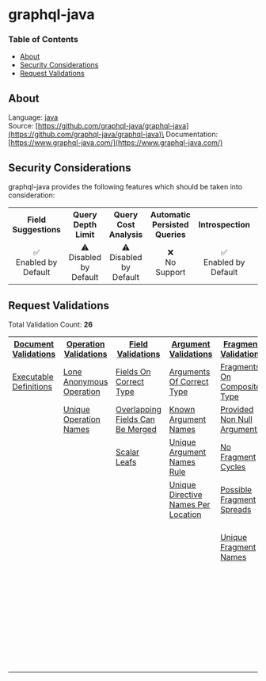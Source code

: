 # graphql-java

### Table of Contents
* [About](#About)
* [Security Considerations](#Security-Considerations)
* [Request Validations](#Request-Validations)

## About
Language: [java](https://www.oracle.com/java/)\
Source: [https://github.com/graphql-java/graphql-java](https://github.com/graphql-java/graphql-java)\
Documentation: [https://www.graphql-java.com/](https://www.graphql-java.com/)

## Security Considerations
graphql-java provides the following features which should be taken into consideration:

<table>
	<tr>
		<th align="center">Field Suggestions</th>
		<th align="center">Query Depth Limit</th>
		<th align="center">Query Cost Analysis</th>
		<th align="center">Automatic Persisted Queries</th>
		<th align="center">Introspection</th>
		<th align="center">Debug Mode</th>
		<th align="center">Batch Requests</th>
	</tr>
	<tr>
		<td align="center">✅<br>Enabled by Default</td>
		<td align="center">⚠️<br>Disabled by Default</td>
		<td align="center">⚠️<br>Disabled by Default</td>
		<td align="center">❌<br>No Support</td>
		<td align="center">✅<br>Enabled by Default</td>
		<td align="center">❌<br>No Support</td>
		<td align="center">⚠️<br>Disabled by Default</td>
	</tr>
</table>

## Request Validations
Total Validation Count: **26**

<table>
	<tr>
		<th><a href="https://spec.graphql.org/October2021/#sec-Documents">Document Validations</a></th>
		<th><a href="https://spec.graphql.org/October2021/#sec-Validation.Operations">Operation Validations</a></th>
		<th><a href="https://spec.graphql.org/October2021/#sec-Validation.Fields">Field Validations</a></th>
		<th><a href="https://spec.graphql.org/October2021/#sec-Validation.Arguments">Argument Validations</a></th>
		<th><a href="https://spec.graphql.org/October2021/#sec-Validation.Fragments">Fragment Validations</a></th>
		<th><a href="https://spec.graphql.org/October2021/#sec-Values">Value Validations</a></th>
		<th><a href="https://spec.graphql.org/October2021/#sec-Validation.Directives">Directive Validations</a></th>
		<th><a href="https://spec.graphql.org/October2021/#sec-Validation.Variables">Variable Validations</a></th>
		<th>Misc. Validations</th>
	</tr>
	<tr>
		<td><a href="https://github.com/graphql-java/graphql-java/blob/master/src/main/java/graphql/validation/rules/ExecutableDefinitions.java">Executable Definitions</a></td>
		<td><a href="https://github.com/graphql-java/graphql-java/blob/master/src/main/java/graphql/validation/rules/LoneAnonymousOperation.java">Lone Anonymous Operation</a></td>
		<td><a href="https://github.com/graphql-java/graphql-java/blob/master/src/main/java/graphql/validation/rules/FieldsOnCorrectType.java">Fields On Correct Type</a></td>
		<td><a href="https://github.com/graphql-java/graphql-java/blob/master/src/main/java/graphql/validation/rules/ArgumentsOfCorrectType.java">Arguments Of Correct Type</a></td>
		<td><a href="https://github.com/graphql-java/graphql-java/blob/master/src/main/java/graphql/validation/rules/FragmentsOnCompositeType.java">Fragments On Composite Type</a></td>
		<td><a href="https://github.com/graphql-java/graphql-java/blob/master/src/main/java/graphql/validation/rules/KnownTypeNames.java">Known Type Names</a></td>
		<td><a href="https://github.com/graphql-java/graphql-java/blob/master/src/main/java/graphql/validation/rules/KnownDirectives.java">Known Directives</a></td>
		<td><a href="https://github.com/graphql-java/graphql-java/blob/master/src/main/java/graphql/validation/rules/NoUndefinedVariables.java">No Undefined Variables</a></td>
		<td><a href=""></a></td>
	</tr>
	<tr>
		<td><a href=""></a></td>
		<td><a href="https://github.com/graphql-java/graphql-java/blob/master/src/main/java/graphql/validation/rules/UniqueOperationNames.java">Unique Operation Names</a></td>
		<td><a href="https://github.com/graphql-java/graphql-java/blob/master/src/main/java/graphql/validation/rules/OverlappingFieldsCanBeMerged.java">Overlapping Fields Can Be Merged</a></td>
		<td><a href="https://github.com/graphql-java/graphql-java/blob/master/src/main/java/graphql/validation/rules/KnownArgumentNames.java">Known Argument Names</a></td>
		<td><a href="https://github.com/graphql-java/graphql-java/blob/master/src/main/java/graphql/validation/rules/ProvidedNonNullArguments.java">Provided Non Null Arguments</a></td>
		<td><a href="https://github.com/graphql-java/graphql-java/blob/master/src/main/java/graphql/validation/rules/KnownFragmentNames.java">Known Fragment Names</a></td>
		<td><a href=""></a></td>
		<td><a href="https://github.com/graphql-java/graphql-java/blob/master/src/main/java/graphql/validation/rules/NoUnusedVariables.java">No Unused Variables</a></td>
		<td><a href=""></a></td>
	</tr>
	<tr>
		<td><a href=""></a></td>
		<td><a href=""></a></td>
		<td><a href="https://github.com/graphql-java/graphql-java/blob/master/src/main/java/graphql/validation/rules/ScalarLeafs.java">Scalar Leafs</a></td>
		<td><a href="https://github.com/graphql-java/graphql-java/blob/master/src/main/java/graphql/validation/rules/UniqueArgumentNamesRule.java">Unique Argument Names Rule</a></td>
		<td><a href="https://github.com/graphql-java/graphql-java/blob/master/src/main/java/graphql/validation/rules/NoFragmentCycles.java">No Fragment Cycles</a></td>
		<td><a href="https://github.com/graphql-java/graphql-java/blob/master/src/main/java/graphql/validation/rules/NoUnusedFragments.java">No Unused Fragments</a></td>
		<td><a href=""></a></td>
		<td><a href=""></a></td>
		<td><a href=""></a></td>
	</tr>
	<tr>
		<td><a href=""></a></td>
		<td><a href=""></a></td>
		<td><a href=""></a></td>
		<td><a href="https://github.com/graphql-java/graphql-java/blob/master/src/main/java/graphql/validation/rules/UniqueDirectiveNamesPerLocation.java">Unique Directive Names Per Location</a></td>
		<td><a href="https://github.com/graphql-java/graphql-java/blob/master/src/main/java/graphql/validation/rules/PossibleFragmentSpreads.java">Possible Fragment Spreads</a></td>
		<td><a href=""></a></td>
		<td><a href=""></a></td>
		<td><a href="https://github.com/graphql-java/graphql-java/blob/master/src/main/java/graphql/validation/rules/UniqueVariableNamesRule.java">Unique Variable Names Rule</a></td>
		<td><a href=""></a></td>
	</tr>
	<tr>
		<td><a href=""></a></td>
		<td><a href=""></a></td>
		<td><a href=""></a></td>
		<td><a href=""></a></td>
		<td><a href="https://github.com/graphql-java/graphql-java/blob/master/src/main/java/graphql/validation/rules/UniqueFragmentNames.java">Unique Fragment Names</a></td>
		<td><a href=""></a></td>
		<td><a href=""></a></td>
		<td><a href="https://github.com/graphql-java/graphql-java/blob/master/src/main/java/graphql/validation/rules/VariableDefaultValuesOfCorrectType.java">Variable Default Values Of Correct Type</a></td>
		<td><a href=""></a></td>
	</tr>
	<tr>
		<td><a href=""></a></td>
		<td><a href=""></a></td>
		<td><a href=""></a></td>
		<td><a href=""></a></td>
		<td><a href=""></a></td>
		<td><a href=""></a></td>
		<td><a href=""></a></td>
		<td><a href="https://github.com/graphql-java/graphql-java/blob/master/src/main/java/graphql/validation/rules/VariableTypesMatchRule.java">Variable Types Match Rule</a></td>
		<td><a href=""></a></td>
	</tr>
	<tr>
		<td><a href=""></a></td>
		<td><a href=""></a></td>
		<td><a href=""></a></td>
		<td><a href=""></a></td>
		<td><a href=""></a></td>
		<td><a href=""></a></td>
		<td><a href=""></a></td>
		<td><a href="https://github.com/graphql-java/graphql-java/blob/master/src/main/java/graphql/validation/rules/VariablesAreInputTypes.java">Variables Are Input Types</a></td>
		<td><a href=""></a></td>
	</tr>
	<tr>
		<td><a href=""></a></td>
		<td><a href=""></a></td>
		<td><a href=""></a></td>
		<td><a href=""></a></td>
		<td><a href=""></a></td>
		<td><a href=""></a></td>
		<td><a href=""></a></td>
		<td><a href="https://github.com/graphql-java/graphql-java/blob/master/src/main/java/graphql/validation/rules/VariablesTypesMatcher.java">Variables Types Matcher</a></td>
		<td><a href=""></a></td>
	</tr>
</table>